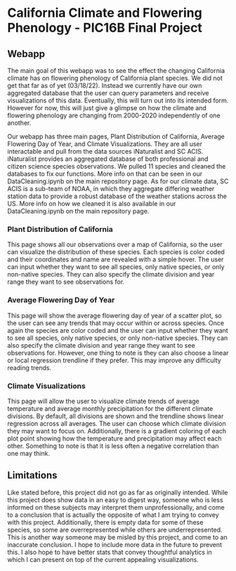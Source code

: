 # California Climate and Flowering Phenology - PIC16B Final Project
 
## Webapp
 
The main goal of this webapp was to see the effect the changing California climate has on flowering phenology of California plant species. We did not get that far as of yet (03/18/22). Instead we currently have our own aggregated database that the user can query parameters and receive visualizations of this data. Eventually, this will turn out into its intended form. However for now, this will just give a glimpse on how the climate and flowering phenology are changing from 2000-2020 independently of one another.
 
Our webapp has three main pages, Plant Distribution of California, Average Flowering Day of Year, and Climate Visualizations. They are all user interactable and pull from the data sources iNaturalist and SC ACIS. iNaturalist provides an aggregated database of both professional and citizen science species observations. We pulled 11 species and cleaned the databases to fix our functions. More info on that can be seen in our DataCleaning.ipynb on the main repository page. As for our climate data, SC ACIS is a sub-team of NOAA, in which they aggregate differing weather station data to provide a robust database of the weather stations across the US. More info on how we cleaned it is also available in our DataCleaning.ipynb on the main repository page.
 
### Plant Distribution of California
 
This page shows all our observations over a map of California, so the user can visualize the distribution of these species. Each species is color coded and their coordinates and name are revealed with a simple hover. The user can input whether they want to see all species, only native species, or only non-native species. They can also specify the climate division and year range they want to see observations for.
 
### Average Flowering Day of Year
 
This page will show the average flowering day of year of a scatter plot, so the user can see any trends that may occur within or across species. Once again the species are color coded and the user can input whether they want to see all species, only native species, or only non-native species. They can also specify the climate division and year range they want to see observations for. However, one thing to note is they can also choose a linear or local regression trendline if they prefer. This may improve any difficulty reading trends.
 
### Climate Visualizations
 
This page will allow the user to visualize climate trends of average temperature and average monthly precipitation for the different climate divisions. By default, all divisions are shown and the trendline shows linear regression across all averages. The user can choose which climate division they may want to focus on. Additionally, there is a gradient coloring of each plot point showing how the temperature and precipitation may affect each other. Something to note is that it is less often a negative correlation than one may think.
 
## Limitations
 
Like stated before, this project did not go as far as originally intended. While this project does show data in an easy to digest way, someone who is less informed on these subjects may interpret them unprofessionally, and come to a conclusion that is actually the opposite of what I am trying to convey with this project. Additionally, there is empty data for some of these species, so some are overrepresented while others are underrepresented. This is another way someone may be misled by this project, and come to an inaccurate conclusion. I hope to include more data in the future to prevent this. I also hope to have better stats that convey thoughtful analytics in which I can present on top of the current appealing visualizations.